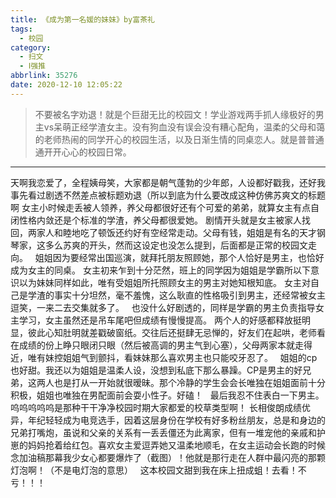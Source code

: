```yaml
---
title: 《成为第一名媛的妹妹》by富茶礼
tags:
  - 校园
category:
  - 扫文
  - Ⅰ强推
abbrlink: 35276
date: 2020-12-10 12:05:22
---
```

<meta name="referrer" content="no-referrer" />

> 不要被名字劝退！就是个巨甜无比的校园文！学业游戏两手抓人缘极好的男主vs呆萌正经学渣女主。没有狗血没有误会没有糟心配角，温柔的父母和蔼的老师热闹的同学开心的校园生活，以及日渐生情的同桌恋人。就是普普通通开开心心的校园日常。 ​​​ ​​​​
<!-- more -->

---
天啊我恋爱了，全程姨母笑，大家都是朝气蓬勃的少年郎，人设都好戳我，还好我事先看过剧透不然差点被标题劝退（所以到底为什么要改成这种仿佛苏爽文的标题啊
女主小时候走丢被人领养，养父母都很好还有个可爱的弟弟，就算女主有点自闭性格内敛还是个标准的学渣，养父母都很爱她。
剧情开头就是女主被家人找回，两家人和睦地吃了顿饭还约好有空经常走动。父母有钱，姐姐是有名的天才钢琴家，这多么苏爽的开头，然而这设定也没怎么提到，后面都是正常的校园文走向。
 
姐姐因为要经常出国巡演，就拜托朋友照顾她，那个人恰好是男主，也恰好成为女主的同桌。
女主初来乍到十分茫然，班上的同学因为姐姐是学霸所以下意识以为妹妹同样如此，唯有受姐姐所托照顾女主的男主对她知根知底。
女主对自己是学渣的事实十分坦然，毫不羞愧，这么耿直的性格吸引到男主，还经常被女主逗笑，一来二去交集就多了。
 
也没什么好剧透的，同样是学霸的男主负责指导女主学习，女主虽然还是吊车尾吧但成绩有慢慢提高。
两个人的好感都释放挺明显，彼此心知肚明就差戳破窗纸。交往后还挺肆无忌惮的，好友们在起哄，老师看在成绩的份上睁只眼闭只眼（然后被高调的男主气到心塞），父母两家本就走得近，唯有妹控姐姐气到颤抖，看妹妹那么喜欢男主也只能咬牙忍了。
 
姐姐的cp也好甜。我还以为姐姐是温柔人设，没想到私底下那么暴躁。CP是男主的好兄弟，这两人也是打从一开始就很暧昧。那个冷静的学生会会长唯独在姐姐面前十分积极，姐姐也唯独在男配面前会耍小性子。好磕！
 
最后我忍不住表白一下男主。呜呜呜呜呜是那种干干净净校园时期大家都爱的校草类型啊！
长相俊朗成绩优异，年纪轻轻成为电竞选手，因着这层身份在学校有好多粉丝朋友，总是和身边的兄弟打嘴炮，虽说和父亲的关系有一丢丢僵还为此离家，但有一堆宠他的亲戚和护崽的妈妈抢着给红包。喜欢女主爱逗弄她又温柔地顺毛，在女主运动会长跑的时候念加油稿那幕我少女心都要爆炸了（截图）！他就是那行走在人群中最闪亮的那颗灯泡啊！（不是电灯泡的意思）
 
这本校园文甜到我在床上扭成蛆！去看！不亏！！！ 